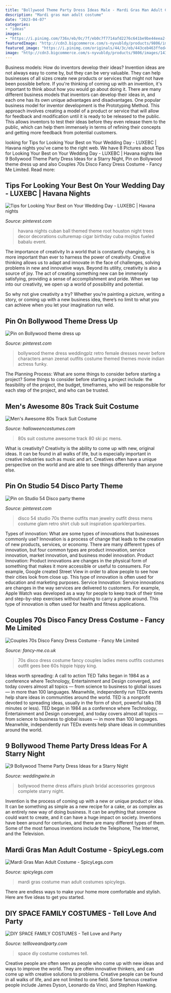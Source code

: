 ```yaml
---
title: "Bollywood Theme Party Dress Ideas Male - Mardi Gras Man Adult Costume"
description: "Mardi gras man adult costume"
date: "2023-04-07"
categories:
- "ideas"
images:
- "https://i.pinimg.com/736x/eb/0c/7f/eb0c7f7714afd2276c641be9be44eea2--bollywood-theme-party-holiday-party-dresses.jpg"
featuredImage: "http://cdn3.bigcommerce.com/s-nyvubldy/products/9806/images/14344/33841_couples_mens_and_ladies_mens_60s_70s_hippy_hippie_disco_king_peace_tye_dye_bee_gees_fancy_dress_costume_outfit__09336.1500561339.1280.1280.jpg?c=2"
featured_image: "https://i.pinimg.com/originals/44/3c/eb/443ceb463ffed437b2c7e4812e4156f1.jpg"
image: "http://cdn3.bigcommerce.com/s-nyvubldy/products/9806/images/14344/33841_couples_mens_and_ladies_mens_60s_70s_hippy_hippie_disco_king_peace_tye_dye_bee_gees_fancy_dress_costume_outfit__09336.1500561339.1280.1280.jpg?c=2"
---
```



Business models: How do inventors develop their ideas?
Invention ideas are not always easy to come by, but they can be very valuable. They can help businesses of all sizes create new products or services that might not have been possible before. If you're thinking of coming up with an invention, it's important to think about how you would go about doing it. There are many different business models that inventors can develop their ideas in, and each one has its own unique advantages and disadvantages.
One popular business model for inventor development is the Prototyping Method. This approach involves creating a model of a product or service that will allow for feedback and modification until it is ready to be released to the public. This allows inventors to test their ideas before they even release them to the public, which can help them immensely in terms of refining their concepts and getting more feedback from potential customers.

	

		
looking for Tips for Looking Your Best on Your Wedding Day - LUXEBC | Havana nights you've came to the right web. We have 8 Pictures about Tips for Looking Your Best on Your Wedding Day - LUXEBC | Havana nights like 9 Bollywood Theme Party Dress Ideas for a Starry Night, Pin on Bollywood theme dress up and also Couples 70s Disco Fancy Dress Costume - Fancy Me Limited. Read more:
		
    
## Tips For Looking Your Best On Your Wedding Day - LUXEBC | Havana Nights

<img loading=lazy src="https://i.pinimg.com/originals/44/3c/eb/443ceb463ffed437b2c7e4812e4156f1.jpg" onerror="this.onerror=null;this.src='https://tse3.mm.bing.net/th?id=OIP.zhofAmjHy_YwZwW9u1KFoAHaE7&amp;pid=15.1';" alt="Tips for Looking Your Best on Your Wedding Day - LUXEBC | Havana nights">

_Source: pinterest.com_

>havana nights cuban ball themed theme root houston night trees decor decorations culturemap cigar birthday cuba mojitos fueled babalu event. 

	

The importance of creativity
In a world that is constantly changing, it is more important than ever to harness the power of creativity. Creative thinking allows us to adapt and innovate in the face of challenges, solving problems in new and innovative ways.
Beyond its utility, creativity is also a source of joy. The act of creating something new can be immensely satisfying, providing a sense of accomplishment and pride. When we tap into our creativity, we open up a world of possibility and potential.

So why not give creativity a try? Whether you’re painting a picture, writing a story, or coming up with a new business idea, there’s no limit to what you can achieve when you let your imagination run wild.

    
## Pin On Bollywood Theme Dress Up

<img loading=lazy src="https://i.pinimg.com/736x/eb/0c/7f/eb0c7f7714afd2276c641be9be44eea2--bollywood-theme-party-holiday-party-dresses.jpg" onerror="this.onerror=null;this.src='https://tse2.mm.bing.net/th?id=OIP.TY8fkgTsah1OAATqc5Yh2QAAAA&amp;pid=15.1';" alt="Pin on Bollywood theme dress up">

_Source: pinterest.com_

>bollywood theme dress weddingplz retro female dresses never before characters aman zeenat outfits costume themed themes movie indian actress funky. 

	

The Planning Process: What are some things to consider before starting a project?
Some things to consider before starting a project include: the feasibility of the project, the budget, timeframes, who will be responsible for each step of the project, and who can be trusted.

    
## Men&#039;s Awesome 80s Track Suit Costume

<img loading=lazy src="https://images.halloweencostumes.com/products/58022/1-1/mens-awesome-80s-ski-suit-costume.jpg" onerror="this.onerror=null;this.src='https://tse1.mm.bing.net/th?id=OIP.h4hGbXgBDYo-5ev9xOXCKwHaKl&amp;pid=15.1';" alt="Men&#039;s Awesome 80s Track Suit Costume">

_Source: halloweencostumes.com_

>80s suit costume awesome track 80 ski pc mens. 

	

What is creativity?
Creativity is the ability to come up with new, original ideas. It can be found in all walks of life, but is especially important in creative industries such as music and art. Creatives often have a unique perspective on the world and are able to see things differently than anyone else.

    
## Pin On Studio 54 Disco Party Theme

<img loading=lazy src="https://i.pinimg.com/originals/8c/d5/2d/8cd52df75031b900e65f50265749801f.jpg" onerror="this.onerror=null;this.src='https://tse3.mm.bing.net/th?id=OIP.AGMOTp8VkFAGRMd8UVOPrQHaKR&amp;pid=15.1';" alt="Pin on Studio 54 Disco party theme">

_Source: pinterest.com_

>disco 54 studio 70s theme outfits man jewelry outfit dress mens costume glam retro shirt club suit inspiration sparklerparties. 

	

Types of innovation: What are some types of innovations that businesses commonly use?
Innovation is a process of change that leads to the creation of new products, services, or economy. There are many different types of innovation, but four common types are product innovation, service innovation, market innovation, and business model innovation. 
Product Innovation: Product innovations are changes in the physical form of something that makes it more accessible or useful to consumers. For example, Google created Street View in order to allow people to see how their cities look from close up. This type of innovation is often used for education and marketing purposes. Service Innovation: Service innovations are changes in the way services are delivered to customers. For example, Apple Watch was developed as a way for people to keep track of their time and step-by-step exercises without having to carry a phone around. This type of innovation is often used for health and fitness applications.

    
## Couples 70s Disco Fancy Dress Costume - Fancy Me Limited

<img loading=lazy src="http://cdn3.bigcommerce.com/s-nyvubldy/products/9806/images/14344/33841_couples_mens_and_ladies_mens_60s_70s_hippy_hippie_disco_king_peace_tye_dye_bee_gees_fancy_dress_costume_outfit__09336.1500561339.1280.1280.jpg?c=2" onerror="this.onerror=null;this.src='https://tse2.mm.bing.net/th?id=OIP.W7SY02Yh8vrwZU20Iqn6owHaL8&amp;pid=15.1';" alt="Couples 70s Disco Fancy Dress Costume - Fancy Me Limited">

_Source: fancy-me.co.uk_

>70s disco dress costume fancy couples ladies mens outfits costumes outfit gees bee 60s hippie hippy king. 

	

Ideas worth spreading: A call to action
TED Talks began in 1984 as a conference where Technology, Entertainment and Design converged, and today covers almost all topics — from science to business to global issues — in more than 100 languages. Meanwhile, independently run TEDx events help share ideas in communities around the world.
TED is a nonprofit devoted to spreading ideas, usually in the form of short, powerful talks (18 minutes or less). TED began in 1984 as a conference where Technology, Entertainment and Design converged, and today covers almost all topics — from science to business to global issues — in more than 100 languages. Meanwhile, independently run TEDx events help share ideas in communities around the world.

    
## 9 Bollywood Theme Party Dress Ideas For A Starry Night

<img loading=lazy src="https://cdn0.weddingwire.in/articles/images/9/8/7/2/img_32789/bollywood-theme-party-dress-plush-affairs.jpg" onerror="this.onerror=null;this.src='https://tse2.mm.bing.net/th?id=OIP.ItMd1Y8RqFz47FMOI_pljAHaLH&amp;pid=15.1';" alt="9 Bollywood Theme Party Dress Ideas for a Starry Night">

_Source: weddingwire.in_

>bollywood theme dress affairs plush bridal accessories gorgeous complete starry night. 

	

Invention is the process of coming up with a new or unique product or idea. It can be something as simple as a new recipe for a cake, or as complex as an entirely new way of doing business. It can be anything that someone could want to create, and it can have a huge impact on society. Inventions have been around for centuries, and there are many different types of them. Some of the most famous inventions include the Telephone, The Internet, and the Television.

    
## Mardi Gras Man Adult Costume - SpicyLegs.com

<img loading=lazy src="https://www.spicylegs.com/images/Product/Large/BS-34154.jpg" onerror="this.onerror=null;this.src='https://tse3.mm.bing.net/th?id=OIP.YFK58VYrQPFGzccjRtI3DgHaR2&amp;pid=15.1';" alt="Mardi Gras Man Adult Costume - SpicyLegs.com">

_Source: spicylegs.com_

>mardi gras costume man adult costumes spicylegs. 

	

There are endless ways to make your home more comfortable and stylish. Here are five ideas to get you started.

    
## DIY SPACE FAMILY COSTUMES - Tell Love And Party

<img loading=lazy src="https://tellloveandparty.com/wp-content/uploads/2015/10/space-costume-ideas-Tell-Love-and-party.jpg" onerror="this.onerror=null;this.src='https://tse4.mm.bing.net/th?id=OIP.t9mxUOtF0TYvxlOsWN8zeAHaE8&amp;pid=15.1';" alt="DIY SPACE FAMILY COSTUMES - Tell Love and Party">

_Source: tellloveandparty.com_

>space diy costume costumes tell. 

	

Creative people are often seen as people who come up with new ideas and ways to improve the world. They are often innovative thinkers, and can come up with creative solutions to problems. Creative people can be found in all walks of life, and are not limited to one field. Some famous creative people include James Dyson, Leonardo da Vinci, and Stephen Hawking.

